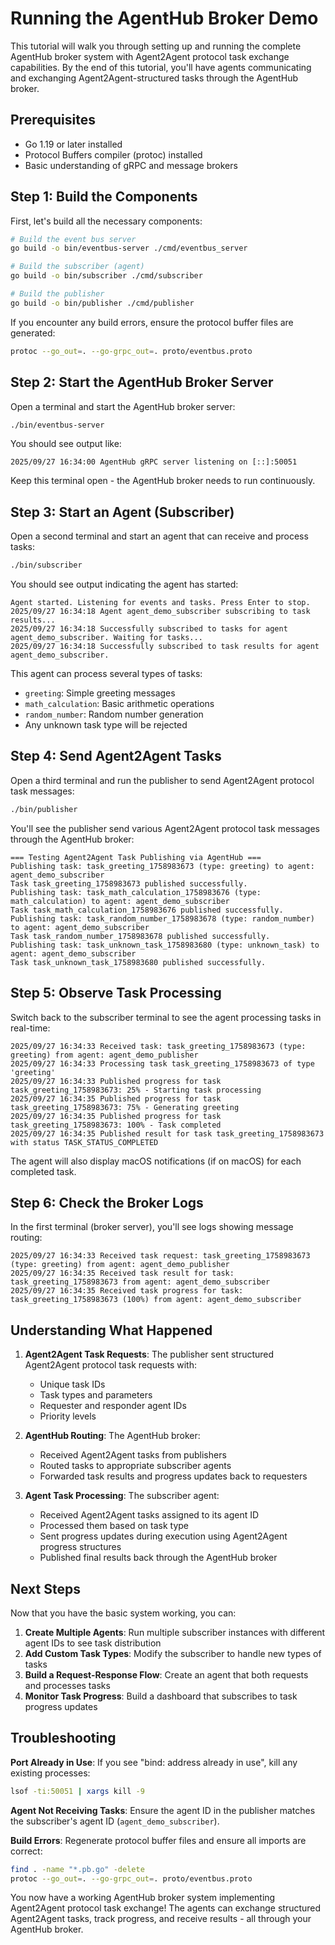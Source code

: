 # Running the AgentHub Broker Demo

This tutorial will walk you through setting up and running the complete AgentHub broker system with Agent2Agent protocol task exchange capabilities. By the end of this tutorial, you'll have agents communicating and exchanging Agent2Agent-structured tasks through the AgentHub broker.

## Prerequisites

- Go 1.19 or later installed
- Protocol Buffers compiler (protoc) installed
- Basic understanding of gRPC and message brokers

## Step 1: Build the Components

First, let's build all the necessary components:

```bash
# Build the event bus server
go build -o bin/eventbus-server ./cmd/eventbus_server

# Build the subscriber (agent)
go build -o bin/subscriber ./cmd/subscriber

# Build the publisher
go build -o bin/publisher ./cmd/publisher
```

If you encounter any build errors, ensure the protocol buffer files are generated:

```bash
protoc --go_out=. --go-grpc_out=. proto/eventbus.proto
```

## Step 2: Start the AgentHub Broker Server

Open a terminal and start the AgentHub broker server:

```bash
./bin/eventbus-server
```

You should see output like:
```
2025/09/27 16:34:00 AgentHub gRPC server listening on [::]:50051
```

Keep this terminal open - the AgentHub broker needs to run continuously.

## Step 3: Start an Agent (Subscriber)

Open a second terminal and start an agent that can receive and process tasks:

```bash
./bin/subscriber
```

You should see output indicating the agent has started:
```
Agent started. Listening for events and tasks. Press Enter to stop.
2025/09/27 16:34:18 Agent agent_demo_subscriber subscribing to task results...
2025/09/27 16:34:18 Successfully subscribed to tasks for agent agent_demo_subscriber. Waiting for tasks...
2025/09/27 16:34:18 Successfully subscribed to task results for agent agent_demo_subscriber.
```

This agent can process several types of tasks:
- `greeting`: Simple greeting messages
- `math_calculation`: Basic arithmetic operations
- `random_number`: Random number generation
- Any unknown task type will be rejected

## Step 4: Send Agent2Agent Tasks

Open a third terminal and run the publisher to send Agent2Agent protocol task messages:

```bash
./bin/publisher
```

You'll see the publisher send various Agent2Agent protocol task messages through the AgentHub broker:

```
=== Testing Agent2Agent Task Publishing via AgentHub ===
Publishing task: task_greeting_1758983673 (type: greeting) to agent: agent_demo_subscriber
Task task_greeting_1758983673 published successfully.
Publishing task: task_math_calculation_1758983676 (type: math_calculation) to agent: agent_demo_subscriber
Task task_math_calculation_1758983676 published successfully.
Publishing task: task_random_number_1758983678 (type: random_number) to agent: agent_demo_subscriber
Task task_random_number_1758983678 published successfully.
Publishing task: task_unknown_task_1758983680 (type: unknown_task) to agent: agent_demo_subscriber
Task task_unknown_task_1758983680 published successfully.
```

## Step 5: Observe Task Processing

Switch back to the subscriber terminal to see the agent processing tasks in real-time:

```
2025/09/27 16:34:33 Received task: task_greeting_1758983673 (type: greeting) from agent: agent_demo_publisher
2025/09/27 16:34:33 Processing task task_greeting_1758983673 of type 'greeting'
2025/09/27 16:34:33 Published progress for task task_greeting_1758983673: 25% - Starting task processing
2025/09/27 16:34:35 Published progress for task task_greeting_1758983673: 75% - Generating greeting
2025/09/27 16:34:35 Published progress for task task_greeting_1758983673: 100% - Task completed
2025/09/27 16:34:35 Published result for task task_greeting_1758983673 with status TASK_STATUS_COMPLETED
```

The agent will also display macOS notifications (if on macOS) for each completed task.

## Step 6: Check the Broker Logs

In the first terminal (broker server), you'll see logs showing message routing:

```
2025/09/27 16:34:33 Received task request: task_greeting_1758983673 (type: greeting) from agent: agent_demo_publisher
2025/09/27 16:34:35 Received task result for task: task_greeting_1758983673 from agent: agent_demo_subscriber
2025/09/27 16:34:35 Received task progress for task: task_greeting_1758983673 (100%) from agent: agent_demo_subscriber
```

## Understanding What Happened

1. **Agent2Agent Task Requests**: The publisher sent structured Agent2Agent protocol task requests with:
   - Unique task IDs
   - Task types and parameters
   - Requester and responder agent IDs
   - Priority levels

2. **AgentHub Routing**: The AgentHub broker:
   - Received Agent2Agent tasks from publishers
   - Routed tasks to appropriate subscriber agents
   - Forwarded task results and progress updates back to requesters

3. **Agent Task Processing**: The subscriber agent:
   - Received Agent2Agent tasks assigned to its agent ID
   - Processed them based on task type
   - Sent progress updates during execution using Agent2Agent progress structures
   - Published final results back through the AgentHub broker

## Next Steps

Now that you have the basic system working, you can:

1. **Create Multiple Agents**: Run multiple subscriber instances with different agent IDs to see task distribution
2. **Add Custom Task Types**: Modify the subscriber to handle new types of tasks
3. **Build a Request-Response Flow**: Create an agent that both requests and processes tasks
4. **Monitor Task Progress**: Build a dashboard that subscribes to task progress updates

## Troubleshooting

**Port Already in Use**: If you see "bind: address already in use", kill any existing processes:
```bash
lsof -ti:50051 | xargs kill -9
```

**Agent Not Receiving Tasks**: Ensure the agent ID in the publisher matches the subscriber's agent ID (`agent_demo_subscriber`).

**Build Errors**: Regenerate protocol buffer files and ensure all imports are correct:
```bash
find . -name "*.pb.go" -delete
protoc --go_out=. --go-grpc_out=. proto/eventbus.proto
```

You now have a working AgentHub broker system implementing Agent2Agent protocol task exchange! The agents can exchange structured Agent2Agent tasks, track progress, and receive results - all through your AgentHub broker.
